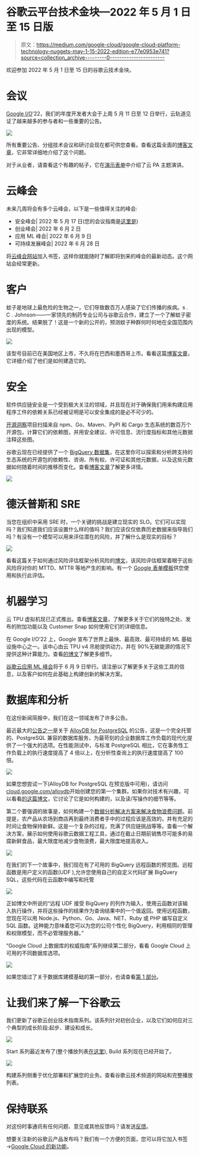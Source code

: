 # 谷歌云平台技术金块—2022 年 5 月 1 日至 15 日版

> 原文：<https://medium.com/google-cloud/google-cloud-platform-technology-nuggets-may-1-15-2022-edition-e77e0953e741?source=collection_archive---------0----------------------->

欢迎参加 2022 年 5 月 1 日至 15 日的谷歌云技术金块。

# **会议**

[Google I/O](https://io.google/2022/)’22，我们的年度开发者大会于上周 5 月 11 日至 12 日举行，云轨道见证了越来越多的参与者和一些重要的公告。

![](img/1984b19a7b781e9b05096820994719af.png)

所有重要公告、分组技术会议和研讨会现在都可供您查看。查看这篇全面的[博客文章](https://cloud.google.com/blog/products/application-modernization/google-cloud-at-io-2022-news-roundup?utm_source=ext&utm_medium=partner&utm_campaign=CDR_rom_gcp_gcptechnuggets_feb-a-2022_021622&utm_content=-)，它非常详细地介绍了这个问题。

对于从业者，请查看这个有趣的帖子，它在[演示表单](https://cloud.google.com/blog/topics/developers-practitioners/our-io-2022-announcements-demo-form?utm_source=ext&utm_medium=partner&utm_campaign=CDR_rom_gcp_gcptechnuggets_feb-a-2022_021622&utm_content=-)中介绍了云 PA 主题演讲。

# **云峰会**

未来几周将会有多个云峰会，以下是一些值得关注的峰会:

*   安全峰会| 2022 年 5 月 17 日(您的会议指南是[这里是](https://cloud.google.com/blog/products/identity-security/your-guide-to-sessions-at-google-cloud-security-summit-2022?utm_source=ext&utm_medium=partner&utm_campaign=CDR_rom_gcp_gcptechnuggets_feb-a-2022_021622&utm_content=-))
*   创业峰会| 2022 年 6 月 2 日
*   应用 ML 峰会| 2022 年 6 月 9 日
*   可持续发展峰会| 2022 年 6 月 28 日

将[云峰会网站](https://cloud.google.com/blog/topics/events/news-updates-on-the-google-cloud-summit-digital-event-series-2022?utm_source=ext&utm_medium=partner&utm_campaign=CDR_rom_gcp_gcptechnuggets_feb-a-2022_021622&utm_content=-)加入书签，这样你就能随时了解即将到来的峰会的最新动态。这个网站会经常更新。

# **客户**

蚊子是地球上最危险的生物之一，它们导致数百万人感染了它们传播的疾病。s . C . Johnson——一家领先的制药专业公司与谷歌云合作，建立了一个了解蚊子密度的系统。结果脱了！这是一个新的公开的，预测蚊子种群何时何地在全国范围内出现的模型。

![](img/f4f656249f22a64a792025b3995c600d.png)

该型号目前已在美国地区上市，不久将在巴西和墨西哥上市。看看这篇[博客文章](https://cloud.google.com/blog/products/data-analytics/sc-johnson-forecasts-mosquitoes-with-google-earth-engine?utm_source=ext&utm_medium=partner&utm_campaign=CDR_rom_gcp_gcptechnuggets_feb-a-2022_021622&utm_content=-)，它详细介绍了他们是如何建造它的。

# **安全**

软件供应链安全是一个受到极大关注的领域，并且现在对于确保我们用来构建应用程序工件的依赖关系已经被证明是可以安全集成的是必不可少的。

[开源洞察](https://deps.dev/)项目扫描来自 npm、Go、Maven、PyPI 和 Cargo 生态系统的数百万个开源包，计算它们的依赖图，并用安全建议、许可信息、流行度指标和其他元数据注释这些图。

谷歌云现在已经提供了一个 [BigQuery 数据集](https://console.cloud.google.com/marketplace/product/bigquery-public-data/deps-dev?_ga=2.45147364.-1909587217.1652764787)，在这里你可以探索和分析跨支持的生态系统的开源包的依赖性、咨询、所有权、许可证和其他元数据，以及这些元数据如何随着时间的推移而变化。查看[博客文章](https://cloud.google.com/blog/products/identity-security/announcing-open-source-insights-data-in-bigquery?utm_source=ext&utm_medium=partner&utm_campaign=CDR_rom_gcp_gcptechnuggets_feb-a-2022_021622&utm_content=-)了解更多详情。

![](img/34f5368c13425b34258b6856c77d7e7e.png)

# **德沃普斯和 SRE**

当您在组织中采用 SRE 时，一个关键的挑战是建立现实的 SLO。它们可以实现吗？我们知道我们应该设置什么样的值吗？我们应该仅仅依靠历史数据来指导我们吗？有没有一个模型可以用来评估潜在的风险，并了解什么是现实的目标？

![](img/3c44bbb5157216d4975598c2c7f16f97.png)

看看这篇关于如何通过风险评估框架分析风险的[博文](https://bit.ly/3LLW2GW?utm_source=ext&utm_medium=partner&utm_campaign=CDR_rom_gcp_gcptechnuggets_feb-a-2022_021622&utm_content=-)，该风险评估框架着眼于这些风险将对你的 MTTD、MTTR 等地产生的影响。有一个 [Google 表单模板](https://bit.ly/3Fjshe4?utm_source=ext&utm_medium=partner&utm_campaign=CDR_rom_gcp_gcptechnuggets_feb-a-2022_021622&utm_content=-)供您使用和执行此评估。

# **机器学习**

云 TPU 虚拟机现已正式推出。查看[博客文章](https://cloud.google.com/blog/products/compute/cloud-tpu-vms-are-generally-available?utm_source=ext&utm_medium=partner&utm_campaign=CDR_rom_gcp_gcptechnuggets_feb-a-2022_021622&utm_content=-)，了解更多关于它们的独特之处、发布的附加功能以及 Customer Snap 如何使用它们的详细信息。

在 Google I/O’22 上，Google 宣布了世界上最快、最高效、最可持续的 ML 基础设施中心之一。该中心由云 TPU v4 吊舱提供动力，并在 90%无碳能源的情况下提供这种计算能力。查看[的博文](https://cloud.google.com/blog/products/compute/google-unveils-worlds-largest-publicly-available-ml-cluster?utm_source=ext&utm_medium=partner&utm_campaign=CDR_rom_gcp_gcptechnuggets_feb-a-2022_021622&utm_content=-)了解更多细节。

[谷歌云应用 ML 峰会](https://cloudonair.withgoogle.com/events/summit-applied-ml-2022?utm_source=cgc-blog&utm_medium=blog&utm_campaign=FY22-Q2-global-EXPMKT14-onlineevent-er-applied-ml-summit-2022-main&utm_content=ml_teaser&utm_term=-)将于 6 月 9 日举行。请注册以了解更多关于这些工具的信息，以及客户如何在此基础上构建创新的解决方案。

# **数据库和分析**

在这份新闻简报中，我们在这一领域发布了许多公告。

最近最大的[公告之一](https://cloud.google.com/blog/products/databases/introducing-alloydb-for-postgresql?utm_source=ext&utm_medium=partner&utm_campaign=CDR_rom_gcp_gcptechnuggets_feb-a-2022_021622&utm_content=-)是关于 [AlloyDB for PostgreSQL](https://cloud.google.com/blog/products/databases/introducing-alloydb-for-postgresql?utm_source=ext&utm_medium=partner&utm_campaign=CDR_rom_gcp_gcptechnuggets_feb-a-2022_021622&utm_content=-) 的公告，这是一个完全托管的、PostgreSQL 兼容的数据库服务，为最苛刻的企业数据库工作负载的现代化提供了一个强大的选项。在性能测试中，与标准 PostgreSQL 相比，它在事务性工作负载上的执行速度提高了 4 倍以上，在分析性查询上的执行速度提高了 100 倍。

![](img/dc4ddec8686e3c5109a5a09364f09c5d.png)

如果您想尝试一下(AlloyDB for PostgreSQL 在预览版中可用)，请访问[cloud.google.com/alloydb](http://cloud.google.com/alloydb?utm_source=ext&utm_medium=partner&utm_campaign=CDR_rom_gcp_gcptechnuggets_feb-a-2022_021622&utm_content=-)开始创建您的第一个集群。如果你对技术有兴趣，可以看看[的这篇博文](https://cloud.google.com/blog/products/databases/alloydb-for-postgresql-intelligent-scalable-storage?utm_source=ext&utm_medium=partner&utm_campaign=CDR_rom_gcp_gcptechnuggets_feb-a-2022_021622&utm_content=-)，它讨论了它是如何构建的，以及读/写操作的细节等等。

第二个要强调的故事是，如何构建一个[数据分析解决方案来解决食物浪费问题](https://cloud.google.com/blog/products/data-analytics/solving-for-food-waste-with-data-analytics-in-google-cloud?utm_source=ext&utm_medium=partner&utm_campaign=CDR_rom_gcp_gcptechnuggets_feb-a-2022_021622&utm_content=-)。前提是，农产品从农场到商店再到最终消费者手中的过程应该是高效的，并有充足的时间让食物保持新鲜。这是一个复杂的过程，充满了供应链挑战等等。查看一个解决方案，展示如何使用谷歌云数据工程工具，通过在截止日期前销售尽可能多的易腐新鲜食品，最大限度地减少食物浪费，最大限度地提高收入。

![](img/e283582ba75d636a4daffd8e5aae800f.png)

在我们的下一个故事中，我们现在有了可用的 BigQuery 远程函数的预览图。远程函数是用户定义的函数(UDF ),允许您使用自己的自定义代码扩展 BigQuery SQL，这些代码在云函数中编写和托管

![](img/6947f1ac5a01b3a850d41db4ca848906.png)

正如博文中所说的“远程 UDF 接受 BigQuery 的列作为输入，使用云函数对该输入执行操作，并将这些操作的结果作为查询结果中的一个值返回。使用远程函数，您现在可以用 Node.js、Python、Go、Java、NET、Ruby 或 PHP 编写自定义 SQL 函数。这种能力意味着您可以为您的公司个性化 BigQuery，利用相同的管理和权限模型，而不必管理服务器。”

“Google Cloud 上数据库的权威指南”系列继续第二部分，看看 Google Cloud 上可用的不同数据库选项。

![](img/334444075fa7d0637142bdfd964de3da.png)

如果您错过了关于数据库建模基础的第一部分，也请查看[第 1 部分](https://cloud.google.com/blog/topics/developers-practitioners/definitive-guide-databases-google-cloud-part-1-data-modeling-basics?utm_source=ext&utm_medium=partner&utm_campaign=CDR_rom_gcp_gcptechnuggets_feb-a-2022_021622&utm_content=-)。

# **让我们来了解一下谷歌云**

我们更新了谷歌云创业技术指南系列。该系列针对初创企业，以及它们如何应对三个典型的成长阶段:起步、建设和成长。

![](img/8f21c11681ad649dbe19613f5a6536b6.png)

Start 系列最近发布了(整个播放列表[在这里](https://bit.ly/3qaK0OM?utm_source=ext&utm_medium=partner&utm_campaign=CDR_rom_gcp_gcptechnuggets_feb-a-2022_021622&utm_content=-)), Build 系列现在已经开始了。

![](img/41114162d0a8712e2b60c8e52118a2f9.png)

构建系列侧重于优化部署和扩展您的业务。查看谷歌云技术频道的网站和完整播放列表。

# **保持联系**

对这份时事通讯有任何问题、意见或其他反馈吗？请发送[反馈](https://forms.gle/UAsAS7YLxYSBTNBy9)。

想要关注新的谷歌云产品发布吗？我们有一个方便的页面，您可以将它加入书签→[Google Cloud 的新功能](https://bit.ly/3umz3cA?utm_source=ext&utm_medium=partner&utm_campaign=CDR_rom_gcp_gcptechnuggets_feb-a-2022_021622&utm_content=-)。